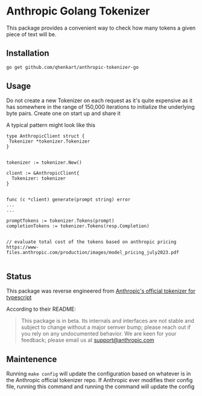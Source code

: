 # Anthropic Golang Tokenizer

This package provides a convenient way to check how many tokens a given piece of text will be.

## Installation

```sh
go get github.com/qhenkart/anthropic-tokenizer-go
```

## Usage

Do not create a new Tokenizer on each request as it's quite expensive as it has somewhere in the range of 150,000 iterations to initialize the underlying byte pairs.
Create one on start up and share it

A typical pattern might look like this

```
type AnthropicClient struct {
 Tokenizer *tokenizer.Tokenizer
}


tokenizer := tokenizer.New()

client := &AnthropicClient{
  Tokenizer: tokenizer
}


func (c *client) generate(prompt string) error
...
...

promptTokens := tokenizer.Tokens(prompt)
completionTokens := tokenizer.Tokens(resp.Completion)


// evaluate total cost of the tokens based on anthropic pricing https://www-files.anthropic.com/production/images/model_pricing_july2023.pdf


```

## Status

This package was reverse engineered from [Anthropic's official tokenizer for typescript](https://github.com/anthropics/anthropic-tokenizer-typescript)

According to their README:

> This package is in beta. Its internals and interfaces are not stable
> and subject to change without a major semver bump;
> please reach out if you rely on any undocumented behavior.
> We are keen for your feedback; please email us at [support@anthropic.com](mailto:support@anthropic.com)

## Maintenence

Running `make config` will update the configuration based on whatever is in the Anthropic official tokenizer repo.
If Anthropic ever modifies their config file, running this command and running the command will update the config
